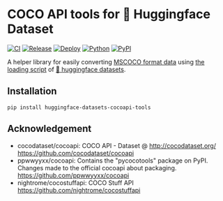 # COCO API tools for 🤗 Huggingface Dataset

[![CI](https://github.com/shunk031/huggingface-datasets_cocoapi-tools/actions/workflows/ci.yaml/badge.svg)](https://github.com/shunk031/huggingface-datasets_cocoapi-tools/actions/workflows/ci.yaml)
[![Release](https://github.com/shunk031/huggingface-datasets_cocoapi-tools/actions/workflows/release.yaml/badge.svg)](https://github.com/shunk031/huggingface-datasets_cocoapi-tools/actions/workflows/release.yaml)
[![Deploy](https://github.com/shunk031/huggingface-datasets_cocoapi-tools/actions/workflows/deploy.yaml/badge.svg)](https://github.com/shunk031/huggingface-datasets_cocoapi-tools/actions/workflows/deploy.yaml)
[![Python](https://img.shields.io/badge/python-3.9%20%7C%203.10%20%7C%203.11-blue?logo=python)](https://pypi.python.org/pypi/huggingface-datasets-cocoapi-tools)
[![PyPI](https://img.shields.io/pypi/v/huggingface-datasets-cocoapi-tools.svg)](https://pypi.python.org/pypi/huggingface-datasets-cocoapi-tools)

A helper library for easily converting [MSCOCO format data](https://cocodataset.org/#home) using [the loading script](https://huggingface.co/docs/datasets/dataset_script) of [🤗 huggingface datasets](https://github.com/huggingface/datasets).

## Installation

```shell
pip install huggingface-datasets-cocoapi-tools
```

## Acknowledgement

- cocodataset/cocoapi: COCO API - Dataset @ http://cocodataset.org/ https://github.com/cocodataset/cocoapi 
- ppwwyyxx/cocoapi: Contains the "pycocotools" package on PyPI. Changes made to the official cocoapi about packaging. https://github.com/ppwwyyxx/cocoapi 
- nightrome/cocostuffapi: COCO Stuff API https://github.com/nightrome/cocostuffapi 
